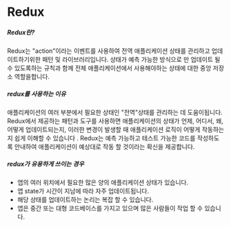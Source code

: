 # Redux

##### Redux란?

Redux는 "action"이라는 이벤트를 사용하여 전역 애플리케이션 상태를 관리하고 업데이트하기위한 패턴 및 라이브러리입니다. 상태가 예측 가능한 방식으로 만 업데이트 될 수 있도록하는 규칙과 함께 전체 애플리케이션에서 사용해야하는 상태에 대한 중앙 저장소 역할을합니다.

##### redux를 사용하는 이유

애플리케이션의 여러 부분에서 필요한 상태인 "전역"상태를 관리하는 데 도움이됩니다.  
Redux에서 제공하는 패턴과 도구를 사용하면 애플리케이션의 상태가 언제, 어디서, 왜, 어떻게 업데이트되는지, 이러한 변경이 발생할 때 애플리케이션 로직이 어떻게 작동하는지 쉽게 이해할 수 있습니다 . Redux는 예측 가능하고 테스트 가능한 코드를 작성하도록 안내하여 애플리케이션이 예상대로 작동 할 것이라는 확신을 제공합니다.

##### redux가 유용하게 쓰이는 경우

- 앱의 여러 위치에서 필요한 많은 양의 애플리케이션 상태가 있습니다.
- 앱 state가 시간이 지남에 따라 자주 업데이트됩니다.
- 해당 상태를 업데이트하는 논리는 복잡 할 수 있습니다.
- 앱은 중간 또는 대형 코드베이스를 가지고 있으며 많은 사람들이 작업 할 수 있습니다.
